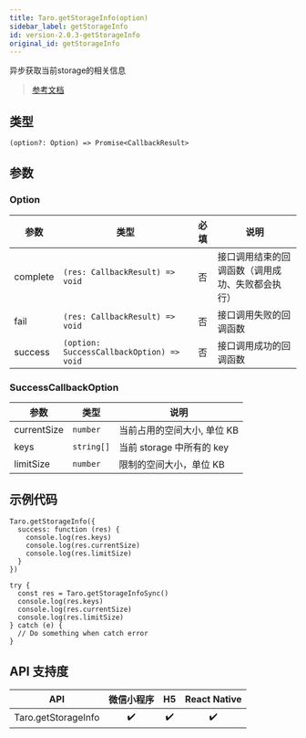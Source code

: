 ```yaml
---
title: Taro.getStorageInfo(option)
sidebar_label: getStorageInfo
id: version-2.0.3-getStorageInfo
original_id: getStorageInfo
---
```


异步获取当前storage的相关信息

> [参考文档](https://developers.weixin.qq.com/miniprogram/dev/api/storage/wx.getStorageInfo.html)

## 类型

```tsx
(option?: Option) => Promise<CallbackResult>
```

## 参数

### Option

| 参数 | 类型 | 必填 | 说明 |
| --- | --- | :---: | --- |
| complete | `(res: CallbackResult) => void` | 否 | 接口调用结束的回调函数（调用成功、失败都会执行） |
| fail | `(res: CallbackResult) => void` | 否 | 接口调用失败的回调函数 |
| success | `(option: SuccessCallbackOption) => void` | 否 | 接口调用成功的回调函数 |

### SuccessCallbackOption

| 参数 | 类型 | 说明 |
| --- | --- | --- |
| currentSize | `number` | 当前占用的空间大小, 单位 KB |
| keys | `string[]` | 当前 storage 中所有的 key |
| limitSize | `number` | 限制的空间大小，单位 KB |

## 示例代码

```tsx
Taro.getStorageInfo({
  success: function (res) {
    console.log(res.keys)
    console.log(res.currentSize)
    console.log(res.limitSize)
  }
})
```

```tsx
try {
  const res = Taro.getStorageInfoSync()
  console.log(res.keys)
  console.log(res.currentSize)
  console.log(res.limitSize)
} catch (e) {
  // Do something when catch error
}
```

## API 支持度

| API | 微信小程序 | H5 | React Native |
| :---: | :---: | :---: | :---: |
| Taro.getStorageInfo | ✔️ | ✔️ | ✔️ |
